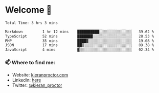 # Welcome 🦘

<!--START_SECTION:waka-->

```txt
Total Time: 3 hrs 3 mins

Markdown         1 hr 12 mins    ██████████░░░░░░░░░░░░░░░   39.62 %
TypeScript       52 mins         ███████░░░░░░░░░░░░░░░░░░   28.53 %
PHP              35 mins         ████▓░░░░░░░░░░░░░░░░░░░░   19.08 %
JSON             17 mins         ██▒░░░░░░░░░░░░░░░░░░░░░░   09.38 %
JavaScript       4 mins          ▓░░░░░░░░░░░░░░░░░░░░░░░░   02.34 %
```

<!--END_SECTION:waka-->

### 📫 Where to find me:

-   Website: [kieranproctor.com](https://kieranproctor.com/)
-   LinkedIn: [here](https://www.linkedin.com/in/kieran-proctor-086b5a159/)
-   Twitter: [@kieran_proctor](https://twitter.com/kieran_proctor)
